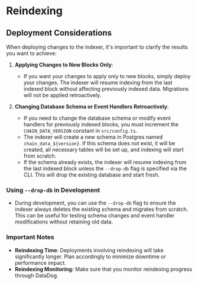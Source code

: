 # Reindexing

## Deployment Considerations

When deploying changes to the indexer, it's important to clarify the results you want to achieve:

1. **Applying Changes to New Blocks Only**:
    - If you want your changes to apply only to new blocks, simply deploy your changes. The indexer will resume indexing from the last indexed block without affecting previously indexed data. Migrations will not be applied retroactively.

2. **Changing Database Schema or Event Handlers Retroactively**:
    - If you need to change the database schema or modify event handlers for previously indexed blocks, you must increment the `CHAIN_DATA_VERSION` constant in `src/config.ts`.
    - The indexer will create a new schema in Postgres named `chain_data_${version}`. If this schema does not exist, it will be created, all necessary tables will be set up, and indexing will start from scratch.
    - If the schema already exists, the indexer will resume indexing from the last indexed block unless the `--drop-db` flag is specified via the CLI. This will drop the existing database and start fresh.

### Using `--drop-db` in Development

- During development, you can use the `--drop-db` flag to ensure the indexer always deletes the existing schema and migrates from scratch. This can be useful for testing schema changes and event handler modifications without retaining old data.

### Important Notes

- **Reindexing Time**: Deployments involving reindexing will take significantly longer. Plan accordingly to minimize downtime or performance impact.
- **Reindexing Monitoring:** Make sure that you monitor reindexing progress through DataDog.
